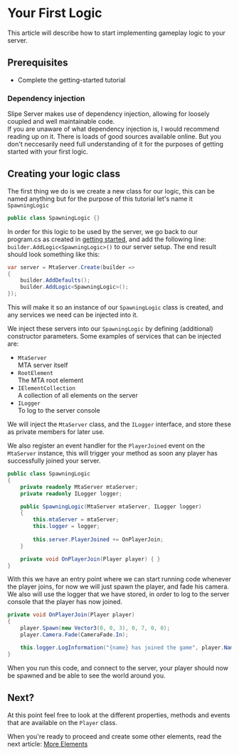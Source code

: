 # Your First Logic

This article will describe how to start implementing gameplay logic to your server.

## Prerequisites
- Complete the getting-started tutorial

### Dependency injection
Slipe Server makes use of dependency injection, allowing for loosely coupled and well maintainable code.  
If you are unaware of what dependency injection is, I would recommend reading up on it. There is loads of good sources available online. But you don't neccesarily need full understanding of it for the purposes of getting started with your first logic.


## Creating your logic class
The first thing we do is we create a new class for our logic, this can be named anything but for the purpose of this tutorial let's name it `SpawningLogic`

```cs
public class SpawningLogic {}
```

In order for this logic to be used by the server, we go back to our program.cs as created in [getting started](/articles/getting-started.html), and add the following line: `builder.AddLogic<SpawningLogic>()` to our server setup. The end result should look something like this:
```cs
var server = MtaServer.Create(builder =>
{
    builder.AddDefaults();
    builder.AddLogic<SpawningLogic>();
});
```

This will make it so an instance of our `SpawningLogic` class is created, and any services we need can be injected into it.

We inject these servers into our `SpawningLogic` by defining (additional) constructor parameters. Some examples of services that can be injected are: 
- `MtaServer`  
  MTA server itself
- `RootElement`  
  The MTA root element
- `IElementCollection`  
  A collection of all elements on the server
- `ILogger`  
  To log to the server console

We will inject the `MtaServer` class, and the `ILogger` interface, and store these as private members for later use.  

We also register an event handler for the `PlayerJoined` event on the `MtaServer` instance, this will trigger your method as soon any player has successfully joined your server.

```cs
public class SpawningLogic
{
    private readonly MtaServer mtaServer;
    private readonly ILogger logger;

    public SpawningLogic(MtaServer mtaServer, ILogger logger)
    {
        this.mtaServer = mtaServer;
        this.logger = logger;
        
        this.server.PlayerJoined += OnPlayerJoin;
    }

    private void OnPlayerJoin(Player player) { }
}
```

With this we have an entry point where we can start running code whenever the player joins, for now we will just spawn the player, and fade his camera.  
We also will use the logger that we have stored, in order to log to the server console that the player has now joined.

```cs
private void OnPlayerJoin(Player player)
{
    player.Spawn(new Vector3(0, 0, 3), 0, 7, 0, 0);
    player.Camera.Fade(CameraFade.In);

    this.logger.LogInformation("{name} has joined the game", player.Name);
}
```

When you run this code, and connect to the server, your player should now be spawned and be able to see the world around you.

## Next?

At this point feel free to look at the different properties, methods and events that are available on the `Player` class.   

When you're ready to proceed and create some other elements, read the next article: [More Elements](/articles/getting-started/more-elements.html)
